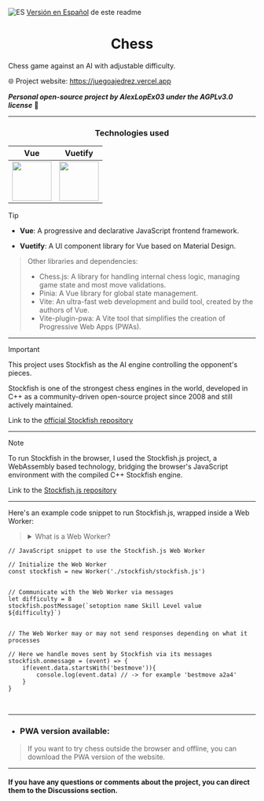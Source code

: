 ![ES](https://flagcdn.com/w20/es.png) [Versión en Español](https://github.com/AlexLopEx03/Ajedrez/blob/main/README.md) de este readme

<div align="center">
  <h1>Chess</h1>
</div>

Chess game against an AI with adjustable difficulty.

🌐 Project website: https://juegoajedrez.vercel.app

***Personal open-source project by AlexLopEx03 under the AGPLv3.0 license*** 📜

---
<div align="center">
  
### Technologies used

| Vue | Vuetify |
|-----|---------|
| <img src="https://upload.wikimedia.org/wikipedia/commons/9/95/Vue.js_Logo_2.svg" width="80"/> | <img src="https://cdn.vuetifyjs.com/docs/images/brand-kit/v-logo.svg" width="80"/> |

</div>

> [!TIP]
>
> - **Vue**: A progressive and declarative JavaScript frontend framework.
> 
> - **Vuetify**: A UI component library for Vue based on Material Design.

> Other libraries and dependencies:
> - Chess.js: A library for handling internal chess logic, managing game state and most move validations.
> - Pinia: A Vue library for global state management.
> - Vite: An ultra-fast web development and build tool, created by the authors of Vue.
> - Vite-plugin-pwa: A Vite tool that simplifies the creation of Progressive Web Apps (PWAs).

---

> [!IMPORTANT]
> This project uses Stockfish as the AI engine controlling the opponent's pieces. 
> 
> Stockfish is one of the strongest chess engines in the world, developed in C++ as a community-driven open-source project since 2008 and still actively maintained.
> 
> Link to the [official Stockfish repository](https://github.com/official-stockfish/Stockfish)

---

> [!NOTE]
> To run Stockfish in the browser, I used the Stockfish.js project, a WebAssembly based technology, bridging the browser's JavaScript environment with the compiled C++ Stockfish engine.
>
> Link to the [Stockfish.js repository](https://github.com/lichess-org/stockfish.js)

---

Here's an example code snippet to run Stockfish.js, wrapped inside a Web Worker:

> <details>
> <summary>
>   What is a Web Worker?
> </summary>
> A Web Worker is a JavaScript feature that allows tasks to run in the background in the browser, parallel to the main web thread.
>
> They are mainly used for intensive processing without negatively impacting web performance or blocking the user interface. 
>
> </details>

```Js
// JavaScript snippet to use the Stockfish.js Web Worker

// Initialize the Web Worker
const stockfish = new Worker('./stockfish/stockfish.js')


// Communicate with the Web Worker via messages
let difficulty = 8
stockfish.postMessage(`setoption name Skill Level value ${difficulty}`)


// The Web Worker may or may not send responses depending on what it processes

// Here we handle moves sent by Stockfish via its messages
stockfish.onmessage = (event) => {
    if(event.data.startsWith('bestmove')){
        console.log(event.data) // -> for example 'bestmove a2a4'
    }
}
```
<br>

---

- ### PWA version available:

> If you want to try chess outside the browser and offline, you can download the PWA version of the website.

---

#### If you have any questions or comments about the project, you can direct them to the Discussions section.
